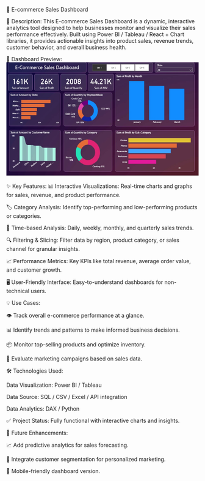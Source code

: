 🛒 E-commerce Sales Dashboard

📖 Description:
This E-commerce Sales Dashboard is a dynamic, interactive analytics tool designed to help businesses monitor and visualize their sales performance effectively. Built using Power BI / Tableau / React + Chart libraries, it provides actionable insights into product sales, revenue trends, customer behavior, and overall business health.

📸 Dashboard Preview: ![screenshot](https://github.com/Himesh-Prajapati/Ecommerce-Sales-Dashboard/blob/main/Ecommerce%20Sales%20Dashboard.jpg)

✨ Key Features:
📊 Interactive Visualizations: Real-time charts and graphs for sales, revenue, and product performance.

🏷️ Category Analysis: Identify top-performing and low-performing products or categories.

📅 Time-based Analysis: Daily, weekly, monthly, and quarterly sales trends.

🔍 Filtering & Slicing: Filter data by region, product category, or sales channel for granular insights.

📈 Performance Metrics: Key KPIs like total revenue, average order value, and customer growth.

🖥️ User-Friendly Interface: Easy-to-understand dashboards for non-technical users.

💡 Use Cases:

👁️ Track overall e-commerce performance at a glance.

📊 Identify trends and patterns to make informed business decisions.

📦 Monitor top-selling products and optimize inventory.

📣 Evaluate marketing campaigns based on sales data.

🛠️ Technologies Used:

Data Visualization: Power BI / Tableau 

Data Source: SQL / CSV / Excel / API integration

Data Analytics: DAX / Python 

✅ Project Status: Fully functional with interactive charts and insights.

🚀 Future Enhancements:

📈 Add predictive analytics for sales forecasting.

👥 Integrate customer segmentation for personalized marketing.

📱 Mobile-friendly dashboard version.
